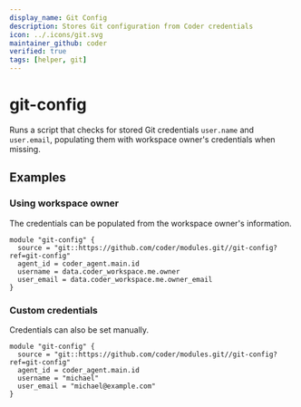 ```yaml
---
display_name: Git Config
description: Stores Git configuration from Coder credentials
icon: ../.icons/git.svg
maintainer_github: coder
verified: true
tags: [helper, git]
---
```


# git-config

Runs a script that checks for stored Git credentials `user.name` and `user.email`, populating them with workspace owner's credentials when missing. 


## Examples

### Using workspace owner
The credentials can be populated from the workspace owner's information.

```hcl
module "git-config" {
  source = "git::https://github.com/coder/modules.git//git-config?ref=git-config"
  agent_id = coder_agent.main.id
  username = data.coder_workspace.me.owner
  user_email = data.coder_workspace.me.owner_email
}
```

### Custom credentials
Credentials can also be set manually.

```hcl
module "git-config" {
  source = "git::https://github.com/coder/modules.git//git-config?ref=git-config"
  agent_id = coder_agent.main.id
  username = "michael"
  user_email = "michael@example.com"
}
```

